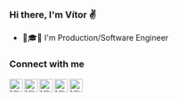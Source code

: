 ### Hi there, I'm Vítor ✌

- 📐🎓🚀 I'm Production/Software Engineer

### Connect with me

[<img align="left" alt="VitorArias_ | Twitter" width="24px" src="https://www.flaticon.com/svg/static/icons/svg/733/733579.svg" />][twitter]
[<img align="left" alt="Vítor Arias | LinkedIn" width="24px" src="https://www.flaticon.com/svg/static/icons/svg/174/174857.svg" />][linkedin]
[<img align="left" alt="Vítor Arias | Rocketseat" width="24px" src="https://cdn.discordapp.com/emojis/742728945144692767.png?v=1" />][rocketseat]
[<img align="left" alt="Vítor Arias | Passaporte GoStack" width="24px" src="https://cdn.discordapp.com/emojis/593450525588979722.png?v=1" />][passaporte]
[<img align="left" alt="Vítor Arias | Certificado GoStack" width="24px" src="https://cdn.discordapp.com/emojis/593450525588979722.png?v=1" />][certificado]

[twitter]: https://twitter.com/VitorArias_
[linkedin]: https://linkedin.com/in/vítor-arias-558a9711b
[rocketseat]: https://app.rocketseat.com.br/me/vitor-arias
[passaporte]: https://gostack.rocketseat.com.br/14/vitor-arias
[certificado]: https://app.rocketseat.com.br/api/certificates/pdf/739211c7-2c10-4961-9e21-36f3d166f91e

